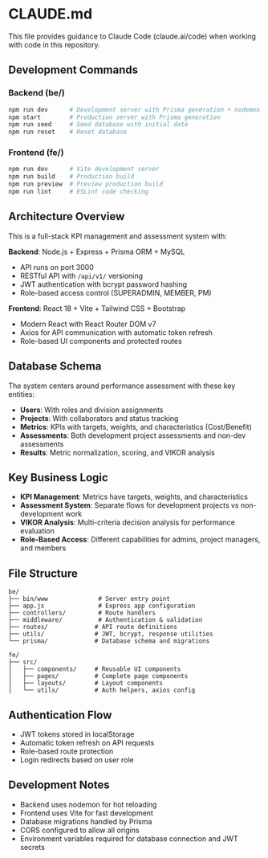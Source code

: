 # CLAUDE.md

This file provides guidance to Claude Code (claude.ai/code) when working with code in this repository.

## Development Commands

### Backend (be/)
```bash
npm run dev      # Development server with Prisma generation + nodemon
npm start        # Production server with Prisma generation
npm run seed     # Seed database with initial data
npm run reset    # Reset database
```

### Frontend (fe/)
```bash
npm run dev      # Vite development server
npm run build    # Production build
npm run preview  # Preview production build
npm run lint     # ESLint code checking
```

## Architecture Overview

This is a full-stack KPI management and assessment system with:

**Backend**: Node.js + Express + Prisma ORM + MySQL
- API runs on port 3000
- RESTful API with `/api/v1/` versioning
- JWT authentication with bcrypt password hashing
- Role-based access control (SUPERADMIN, MEMBER, PM)

**Frontend**: React 18 + Vite + Tailwind CSS + Bootstrap
- Modern React with React Router DOM v7
- Axios for API communication with automatic token refresh
- Role-based UI components and protected routes

## Database Schema

The system centers around performance assessment with these key entities:
- **Users**: With roles and division assignments
- **Projects**: With collaborators and status tracking
- **Metrics**: KPIs with targets, weights, and characteristics (Cost/Benefit)
- **Assessments**: Both development project assessments and non-dev assessments
- **Results**: Metric normalization, scoring, and VIKOR analysis

## Key Business Logic

- **KPI Management**: Metrics have targets, weights, and characteristics
- **Assessment System**: Separate flows for development projects vs non-development work
- **VIKOR Analysis**: Multi-criteria decision analysis for performance evaluation
- **Role-Based Access**: Different capabilities for admins, project managers, and members

## File Structure

```
be/
├── bin/www              # Server entry point
├── app.js               # Express app configuration
├── controllers/         # Route handlers
├── middleware/          # Authentication & validation
├── routes/             # API route definitions
├── utils/              # JWT, bcrypt, response utilities
└── prisma/             # Database schema and migrations

fe/
├── src/
│   ├── components/     # Reusable UI components
│   ├── pages/          # Complete page components
│   ├── layouts/        # Layout components
│   └── utils/          # Auth helpers, axios config
```

## Authentication Flow

- JWT tokens stored in localStorage
- Automatic token refresh on API requests
- Role-based route protection
- Login redirects based on user role

## Development Notes

- Backend uses nodemon for hot reloading
- Frontend uses Vite for fast development
- Database migrations handled by Prisma
- CORS configured to allow all origins
- Environment variables required for database connection and JWT secrets